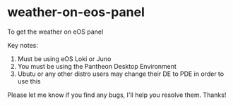 # weather-on-eos-panel
To get the weather on eOS panel

Key notes:
1. Must be using eOS Loki or Juno
2. You must be using the Pantheon Desktop Environment
3. Ubutu or any other distro users may change their DE to PDE in order to use this

Please let me know if you find any bugs, I'll help you resolve them.
Thanks!
